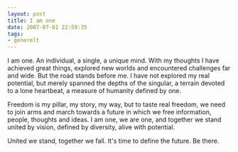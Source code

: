 ```yaml
---
layout: post
title: I am one
date: 2007-07-01 22:59:35
tags: 
- generelt
---
```

I am one. An individual, a single, a unique mind. With my thoughts I have achieved great things, explored new worlds and encountered challenges far and wide. But the road stands before me. I have not explored my real potential, but merely spanned the depths of the singular, a terrain devoted to a lone heartbeat, a measure of humanity defined by one.

Freedom is my pillar, my story, my way, but to taste real freedom, we need to join arms and march towards a future in which we free information, people, thoughts and ideas. I am one, we are one, and together we stand united by vision, defined by diversity, alive with potential.

United we stand, together we fall. It's time to define the future. Be there.